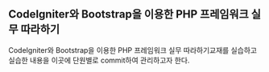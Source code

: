 ## CodeIgniter와 Bootstrap을 이용한 PHP 프레임워크 실무 따라하기

CodeIgniter와 Bootstrap을 이용한 PHP 프레임워크 실무 따라하기교재를 실습하고 실습한 내용을 이곳에 단원별로 commit하여 관리하고자 한다.